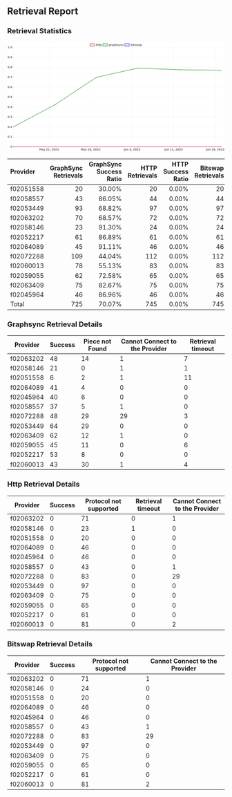 ## Retrieval Report
### Retrieval Statistics
<img src="https://raw.githubusercontent.com/data-preservation-programs/filplus-checker-assets/main/filecoin-project/filecoin-plus-large-datasets/issues/1876/1687687909756.png"/>

| Provider  | GraphSync Retrievals | GraphSync Success Ratio | HTTP Retrievals | HTTP Success Ratio | Bitswap Retrievals | Bitswap Success Ratio |
| :-------- | -------------------: | ----------------------: | --------------: | -----------------: | -----------------: | --------------------: |
| f02051558 |                   20 |                  30.00% |              20 |              0.00% |                 20 |                 0.00% |
| f02058557 |                   43 |                  86.05% |              44 |              0.00% |                 44 |                 0.00% |
| f02053449 |                   93 |                  68.82% |              97 |              0.00% |                 97 |                 0.00% |
| f02063202 |                   70 |                  68.57% |              72 |              0.00% |                 72 |                 0.00% |
| f02058146 |                   23 |                  91.30% |              24 |              0.00% |                 24 |                 0.00% |
| f02052217 |                   61 |                  86.89% |              61 |              0.00% |                 61 |                 0.00% |
| f02064089 |                   45 |                  91.11% |              46 |              0.00% |                 46 |                 0.00% |
| f02072288 |                  109 |                  44.04% |             112 |              0.00% |                112 |                 0.00% |
| f02060013 |                   78 |                  55.13% |              83 |              0.00% |                 83 |                 0.00% |
| f02059055 |                   62 |                  72.58% |              65 |              0.00% |                 65 |                 0.00% |
| f02063409 |                   75 |                  82.67% |              75 |              0.00% |                 75 |                 0.00% |
| f02045964 |                   46 |                  86.96% |              46 |              0.00% |                 46 |                 0.00% |
| Total     |                  725 |                  70.07% |             745 |              0.00% |                745 |                 0.00% |

### Graphsync Retrieval Details
| Provider  | Success | Piece not Found | Cannot Connect to the Provider | Retrieval timeout |
| --------- | ------- | --------------- | ------------------------------ | ----------------- |
| f02063202 | 48      | 14              | 1                              | 7                 |
| f02058146 | 21      | 0               | 1                              | 1                 |
| f02051558 | 6       | 2               | 1                              | 11                |
| f02064089 | 41      | 4               | 0                              | 0                 |
| f02045964 | 40      | 6               | 0                              | 0                 |
| f02058557 | 37      | 5               | 1                              | 0                 |
| f02072288 | 48      | 29              | 29                             | 3                 |
| f02053449 | 64      | 29              | 0                              | 0                 |
| f02063409 | 62      | 12              | 1                              | 0                 |
| f02059055 | 45      | 11              | 0                              | 6                 |
| f02052217 | 53      | 8               | 0                              | 0                 |
| f02060013 | 43      | 30              | 1                              | 4                 |

### Http Retrieval Details
| Provider  | Success | Protocol not supported | Retrieval timeout | Cannot Connect to the Provider |
| --------- | ------- | ---------------------- | ----------------- | ------------------------------ |
| f02063202 | 0       | 71                     | 0                 | 1                              |
| f02058146 | 0       | 23                     | 1                 | 0                              |
| f02051558 | 0       | 20                     | 0                 | 0                              |
| f02064089 | 0       | 46                     | 0                 | 0                              |
| f02045964 | 0       | 46                     | 0                 | 0                              |
| f02058557 | 0       | 43                     | 0                 | 1                              |
| f02072288 | 0       | 83                     | 0                 | 29                             |
| f02053449 | 0       | 97                     | 0                 | 0                              |
| f02063409 | 0       | 75                     | 0                 | 0                              |
| f02059055 | 0       | 65                     | 0                 | 0                              |
| f02052217 | 0       | 61                     | 0                 | 0                              |
| f02060013 | 0       | 81                     | 0                 | 2                              |

### Bitswap Retrieval Details
| Provider  | Success | Protocol not supported | Cannot Connect to the Provider |
| --------- | ------- | ---------------------- | ------------------------------ |
| f02063202 | 0       | 71                     | 1                              |
| f02058146 | 0       | 24                     | 0                              |
| f02051558 | 0       | 20                     | 0                              |
| f02064089 | 0       | 46                     | 0                              |
| f02045964 | 0       | 46                     | 0                              |
| f02058557 | 0       | 43                     | 1                              |
| f02072288 | 0       | 83                     | 29                             |
| f02053449 | 0       | 97                     | 0                              |
| f02063409 | 0       | 75                     | 0                              |
| f02059055 | 0       | 65                     | 0                              |
| f02052217 | 0       | 61                     | 0                              |
| f02060013 | 0       | 81                     | 2                              |

